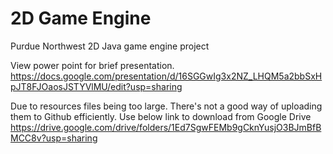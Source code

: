 # 2D Game Engine
Purdue Northwest 2D Java game engine project

View power point for brief presentation.
https://docs.google.com/presentation/d/16SGGwIg3x2NZ_LHQM5a2bbSxHpJT8FJOaosJSTYVlMU/edit?usp=sharing

Due to resources files being too large.  There's not a good way of uploading them to Github efficiently.
Use below link to download from Google Drive
https://drive.google.com/drive/folders/1Ed7SgwFEMb9gCknYusjO3BJmBfBMCC8v?usp=sharing


